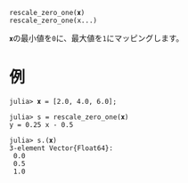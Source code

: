 ```
rescale_zero_one(𝐱)
rescale_zero_one(x...)
```

`𝐱`の最小値を`0`に、最大値を`1`にマッピングします。

# 例

```jldoctest
julia> 𝐱 = [2.0, 4.0, 6.0];

julia> s = rescale_zero_one(𝐱)
y = 0.25 x - 0.5

julia> s.(𝐱)
3-element Vector{Float64}:
 0.0
 0.5
 1.0
```
